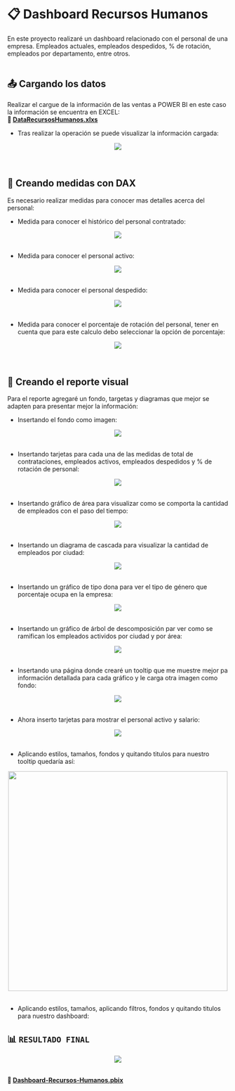 # :clipboard: Dashboard Recursos Humanos
En este proyecto realizaré un dashboard relacionado con el personal de una empresa. Empleados actuales, empleados despedidos, % de rotación, empleados por departamento, entre otros.
<br><br>

## :outbox_tray: Cargando los datos

Realizar el cargue de la información de las ventas a POWER BI en este caso la información se encuentra en EXCEL:  
**:link: [DataRecursosHumanos.xlxs](https://raw.githubusercontent.com/WilliamLopez663/Dashboard-Recursos-Humanos/main/assets/docs/DataRecursosHumanos.xlsx)**

- Tras realizar la operación se puede visualizar la información cargada:
<div align="center">
  <img  src="https://raw.githubusercontent.com/WilliamLopez663/Dashboard-Recursos-Humanos/main/assets/images/cargar-datos.PNG">
</div>
<br><br>

## :straight_ruler: Creando medidas con DAX

Es necesario realizar medidas para conocer mas detalles acerca del personal:

- Medida para conocer el histórico del personal contratado:
<div align="center">
  <img  src="https://raw.githubusercontent.com/WilliamLopez663/Dashboard-Recursos-Humanos/main/assets/images/contrataciones.PNG">
</div>
<br>

- Medida para conocer el personal activo:
<div align="center">
  <img  src="https://raw.githubusercontent.com/WilliamLopez663/Dashboard-Recursos-Humanos/main/assets/images/personal-activo.PNG">
</div>
<br>

- Medida para conocer el personal despedido:
<div align="center">
  <img  src="https://raw.githubusercontent.com/WilliamLopez663/Dashboard-Recursos-Humanos/main/assets/images/personal-despedido.PNG">
</div>
<br>

- Medida para conocer el porcentaje de rotación del personal, tener en cuenta que para este calculo debo seleccionar la opción de porcentaje:
<div align="center">
  <img  src="https://raw.githubusercontent.com/WilliamLopez663/Dashboard-Recursos-Humanos/main/assets/images/rotacion-personal.PNG">
</div>
<br><br>

## :bookmark_tabs: Creando el reporte visual

Para el reporte agregaré un fondo, targetas y diagramas que mejor se adapten para presentar mejor la información:

- Insertando el fondo como imagen:
<div align="center">
  <img  src="https://raw.githubusercontent.com/WilliamLopez663/Dashboard-Recursos-Humanos/main/assets/images/insertar-fondo.PNG">
</div>
<br>

- Insertando tarjetas para cada una de las medidas de total de contrataciones, empleados activos, empleados despedidos y % de rotación de personal:
<div align="center">
  <img  src="https://raw.githubusercontent.com/WilliamLopez663/Dashboard-Recursos-Humanos/main/assets/images/insertar-tarjetas.PNG">
</div>
<br>

- Insertando gráfico de área para visualizar como se comporta la cantidad de empleados con el paso del tiempo:
<div align="center">
  <img  src="https://raw.githubusercontent.com/WilliamLopez663/Dashboard-Recursos-Humanos/main/assets/images/grafico-area.PNG">
</div>
<br>

- Insertando un diagrama de cascada para visualizar la cantidad de empleados por ciudad:
<div align="center">
  <img  src="https://raw.githubusercontent.com/WilliamLopez663/Dashboard-Recursos-Humanos/main/assets/images/diagrama-cascada.PNG">
</div>
<br>

- Insertando un gráfico de tipo dona para ver el tipo de género que porcentaje ocupa en la empresa:
<div align="center">
  <img  src="https://raw.githubusercontent.com/WilliamLopez663/Dashboard-Recursos-Humanos/main/assets/images/grafico-dona-personal-activo-genero.PNG">
</div>
<br>

- Insertando un gráfico de árbol de descomposición par ver como se ramifican los empleados actividos por ciudad y por área:
<div align="center">
  <img  src="https://raw.githubusercontent.com/WilliamLopez663/Dashboard-Recursos-Humanos/main/assets/images/arbol-descomposicion.PNG">
</div>
<br>

- Insertando una página donde crearé un tooltip que me muestre mejor pa información detallada para cada gráfico y le carga otra imagen como fondo:
<div align="center">
  <img  src="https://raw.githubusercontent.com/WilliamLopez663/Dashboard-Recursos-Humanos/main/assets/images/tooltip-fondo.PNG">
</div>
<br>

- Ahora inserto tarjetas para mostrar el personal activo y salario:
<div align="center">
  <img  src="https://raw.githubusercontent.com/WilliamLopez663/Dashboard-Recursos-Humanos/main/assets/images/tarjeta-personal-activo-salario.PNG">
</div>
<br>

- Aplicando estilos, tamaños, fondos y quitando titulos para nuestro tooltip quedaría así:
<div align="center">
  <img  src="https://raw.githubusercontent.com/WilliamLopez663/Dashboard-Recursos-Humanos/main/assets/images/tooltip-final.PNG" width="500">
</div>
<br>

- Aplicando estilos, tamaños, aplicando filtros, fondos y quitando titulos para nuestro dashboard:
## :bar_chart: `RESULTADO FINAL`

<div align="center">
  <img  src="https://raw.githubusercontent.com/WilliamLopez663/Dashboard-Recursos-Humanos/main/assets/images/resultado-final.PNG">
</div>
<br>

**:link: [Dashboard-Recursos-Humanos.pbix](https://raw.githubusercontent.com/WilliamLopez663/Recursos-Humanos/main/assets/docs/Dashboard-Recursos-Humanos.pbix)**

